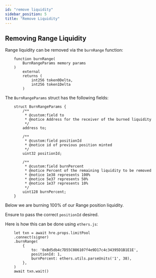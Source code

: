 ```yaml
---
id: "remove liquidity"
sidebar_position: 5
title: "Remove Liquidity"
---
```


## Removing Range Liquidity

Range liquidity can be removed via the `burnRange` function:

```
    function burnRange(
        BurnRangeParams memory params
    )
        external
        returns (
            int256 token0Delta,
            int256 token1Delta
        )
```

The `BurnRangeParams` struct has the following fields:

```
    struct BurnRangeParams {
        /**
         * @custom:field to
         * @notice Address for the receiver of the burned liquidity
         */
        address to;

        /**
         * @custom:field positionId
         * @notice id of previous position minted
         */
        uint32 positionId;

        /**
         * @custom:field burnPercent
         * @notice Percent of the remaining liquidity to be removed
         * @notice 1e38 represents 100%
         * @notice 5e37 represents 50%
         * @notice 1e37 represents 10%
         */
        uint128 burnPercent;
    }
```

Below we are burning 100% of our Range position liquidity.

Ensure to pass the correct `positionId` desired. 

Here is how this can be done using `ethers.js`:
```
    let txn = await hre.props.limitPool
    .connect(signer)
    .burnRange(
        {
            to: '0xBd5db4c7D55C086107f4e9D17c4c34395D1B1E1E',
            positionId: 1,
            burnPercent: ethers.utils.parseUnits('1', 38),
        },
    )
    await txn.wait()
```

